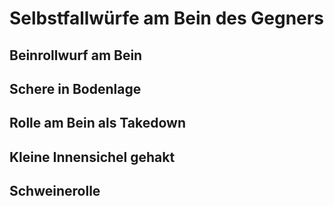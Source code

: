 # Selbstfallwürfe am Bein des Gegners

## Beinrollwurf am Bein
## Schere in Bodenlage
## Rolle am Bein als Takedown
## Kleine Innensichel gehakt
## Schweinerolle


